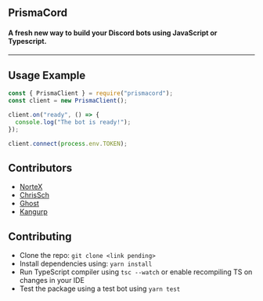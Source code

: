 ## PrismaCord

#### A fresh new way to build your Discord bots using JavaScript or Typescript.

----

## Usage Example
```js
const { PrismaClient } = require("prismacord");
const client = new PrismaClient();

client.on("ready", () => {
  console.log("The bot is ready!");
});

client.connect(process.env.TOKEN);
```

## Contributors
- [NorteX](https://github.com/NorteX-dev)
- [ChrisSch](https://github.com/ChrisSch-dev)
- [Ghost](https://github.com/Uthsho)
- [Kangurp](https://github.com/Kangurp)

## Contributing
- Clone the repo: `git clone <link pending>`
- Install dependencies using: `yarn install`
- Run TypeScript compiler using `tsc --watch` or enable recompiling TS on changes in your IDE
- Test the package using a test bot using `yarn test`
